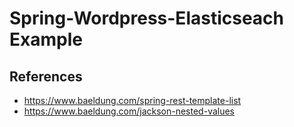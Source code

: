 # Spring-Wordpress-Elasticseach Example

## References

- <https://www.baeldung.com/spring-rest-template-list>
- <https://www.baeldung.com/jackson-nested-values>